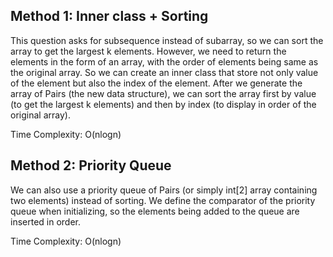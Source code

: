 ## Method 1: Inner class + Sorting

This question asks for subsequence instead of subarray, so we can sort the array to get the largest k elements. However, we need to return the elements in the form of an array, with the order of elements being same as the original array. So we can create an inner class that store not only value of the element but also the index of the element. After we generate the array of Pairs (the new data structure), we can sort the array first by value (to get the largest k elements) and then by index (to display in order of the original array).

Time Complexity: O(nlogn)

## Method 2: Priority Queue

We can also use a priority queue of Pairs (or simply int[2] array containing two elements) instead of sorting. We define the comparator of the priority queue when initializing, so the elements being added to the queue are inserted in order.

Time Complexity: O(nlogn)
